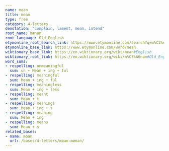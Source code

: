 ```yaml
---
name: mean
title: mean
type: free
category: 4-letters
denotation: "complain, lament, mean, intend"
root_name: mænan
root_language: Old English
etymonline_root_search_link: https://www.etymonline.com/search?q=m%C3%A6nan
etymonline_base_link: https://www.etymonline.com/word/mean
wiktionary_base_link: https://en.wiktionary.org/wiki/mean#English
wiktionary_root_link: https://en.wiktionary.org/wiki/m%C3%A6nan#Old_English
word_sums:
- respelling: unmeaningful
  sum: un + Mean + ing + ful
- respelling: meaningful
  sum: Mean + ing + ful
- respelling: meaningless
  sum: Mean + ing + less
- respelling: meant
  sum: Mean + t
- respelling: meanings
  sum: Mean + ing + s
- respelling: meaning
  sum: Mean + ing
- respelling: means
  sum: Mean + s
related_bases:
- name: moan
  url: /bases/4-letters/moan-mænan/
---
```

